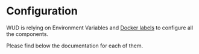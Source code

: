 # Configuration
WUD is relying on Environment Variables and [Docker labels](https://docs.docker.com/config/labels-custom-metadata/) to configure all the components.

Please find below the documentation for each of them.